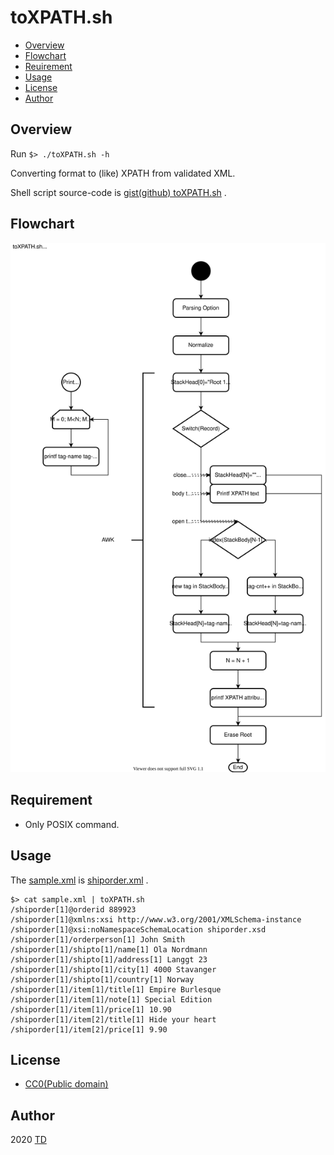 # toXPATH.sh

- [Overview](#overview)
- [Flowchart](#flowchart)
- [Reuirement](#requirement)
- [Usage](#usage)
- [License](#license)
- [Author](#author)

## Overview

Run `$> ./toXPATH.sh -h`

Converting format to (like) XPATH from validated XML.

Shell script source-code is [gist(github) toXPATH.sh](https://gist.github.com/search?q=user%3Atd-shi+filename%3A.sh+toXPATH) .

## Flowchart

[![Flowchart](./toXPATH-flow.svg "Flowchart")](https://www.draw.io/#Htd-shi%2FShellScriptsOnGist%2FUpdateImagesSVG%2FtoXPATH%2FtoXPATH-flow.svg)

## Requirement

- Only POSIX command.

## Usage

The [sample.xml](./sample.xml) is [shiporder.xml](https://www.w3schools.com/xml/schema_example.asp) .

```
$> cat sample.xml | toXPATH.sh
/shiporder[1]@orderid 889923
/shiporder[1]@xmlns:xsi http://www.w3.org/2001/XMLSchema-instance
/shiporder[1]@xsi:noNamespaceSchemaLocation shiporder.xsd
/shiporder[1]/orderperson[1] John Smith
/shiporder[1]/shipto[1]/name[1] Ola Nordmann
/shiporder[1]/shipto[1]/address[1] Langgt 23
/shiporder[1]/shipto[1]/city[1] 4000 Stavanger
/shiporder[1]/shipto[1]/country[1] Norway
/shiporder[1]/item[1]/title[1] Empire Burlesque
/shiporder[1]/item[1]/note[1] Special Edition
/shiporder[1]/item[1]/price[1] 10.90
/shiporder[1]/item[2]/title[1] Hide your heart
/shiporder[1]/item[2]/price[1] 9.90
```

## License

- [CC0(Public domain)](https://creativecommons.org/publicdomain/zero/1.0/legalcode)

## Author

2020 [TD](https://github.com/td-shi/)
